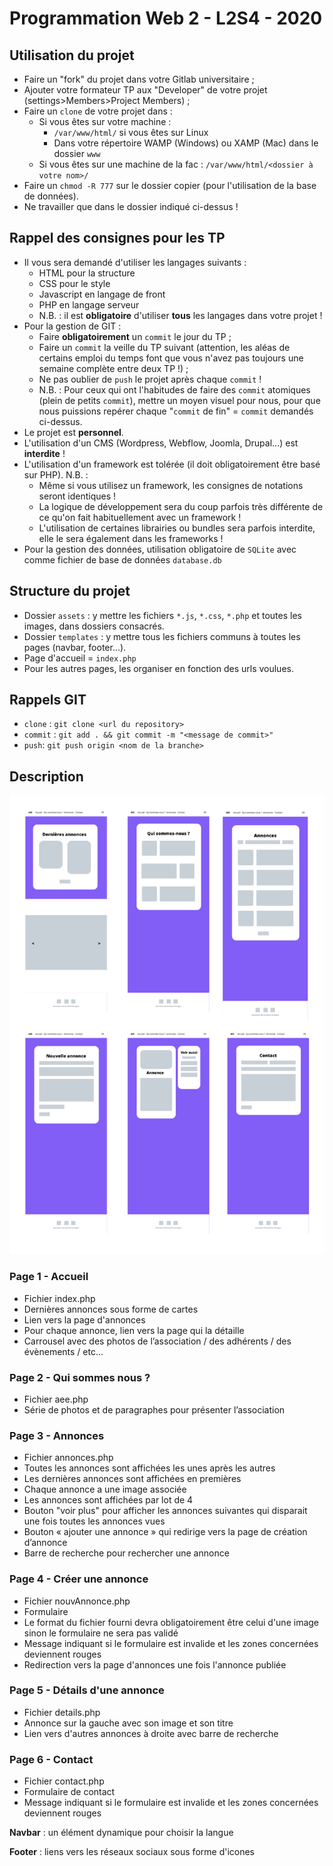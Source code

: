 # Programmation Web 2 - L2S4 - 2020

## Utilisation du projet

* Faire un "fork" du projet dans votre Gitlab universitaire ;
* Ajouter votre formateur TP aux "Developer" de votre projet (settings>Members>Project Members) ;
* Faire un `clone` de votre projet dans :
  * Si vous êtes sur votre machine :
    * `/var/www/html/` si vous êtes sur Linux
    * Dans votre répertoire WAMP (Windows) ou XAMP (Mac) dans le dossier `www`
  * Si vous êtes sur une machine de la fac : `/var/www/html/<dossier à votre nom>/`
* Faire un `chmod -R 777` sur le dossier copier (pour l'utilisation de la base de données).
* Ne travailler que dans le dossier indiqué ci-dessus !

## Rappel des consignes pour les TP

* Il vous sera demandé d'utiliser les langages suivants :
  * HTML pour la structure
  * CSS pour le style
  * Javascript en langage de front
  * PHP en langage serveur
  * N.B. : il est **obligatoire** d'utiliser **tous** les langages dans votre projet !
* Pour la gestion de GIT :
  * Faire **obligatoirement** un `commit` le jour du TP ;
  * Faire un `commit` la veille du TP suivant (attention, les aléas de certains emploi du temps font que vous n'avez pas toujours une semaine complète entre deux TP !) ;
  * Ne pas oublier de `push` le projet après chaque `commit` !
  * N.B. : Pour ceux qui ont l'habitudes de faire des `commit` atomiques (plein de petits `commit`), mettre un moyen visuel pour nous, pour que nous puissions repérer chaque "`commit` de fin" = `commit` demandés ci-dessus. 
* Le projet est **personnel**.
* L'utilisation d'un CMS (Wordpress, Webflow, Joomla, Drupal...) est **interdite** !
* L'utilisation d'un framework est tolérée (il doit obligatoirement être basé sur PHP). N.B. :
  * Même si vous utilisez un framework, les consignes de notations seront identiques !
  * La logique de développement sera du coup parfois très différente de ce qu'on fait habituellement avec un framework !
  * L'utilisation de certaines librairies ou bundles sera parfois interdite, elle le sera également dans les frameworks !
* Pour la gestion des données, utilisation obligatoire de `SQLite` avec comme fichier de base de données `database.db` 

## Structure du projet

* Dossier `assets` : y mettre les fichiers `*.js`, `*.css`, `*.php` et toutes les images, dans dossiers consacrés.
* Dossier `templates` : y mettre tous les fichiers communs à toutes les pages (navbar, footer...).
* Page d'accueil = `index.php`
* Pour les autres pages, les organiser en fonction des urls voulues.

## Rappels GIT

* `clone` : `git clone <url du repository>`
* `commit` : `git add . && git commit -m "<message de commit>"`
* `push`: `git push origin <nom de la branche>`

## Description

![Description](assets/img/description.png)

### Page 1 - Accueil

- Fichier index.php
- Dernières annonces sous forme de cartes
- Lien vers la page d'annonces
- Pour chaque annonce, lien vers la page qui la détaille
- Carrousel avec des photos de l’association / des adhérents / des évènements / etc...

### Page 2 - Qui sommes nous ?

- Fichier aee.php
- Série de photos et de paragraphes pour présenter l’association

### Page 3 - Annonces

- Fichier annonces.php
- Toutes les annonces sont affichées les unes après les autres
- Les dernières annonces sont affichées en premières
- Chaque annonce a une image associée
- Les annonces sont affichées par lot de 4
- Bouton "voir plus" pour afficher les annonces suivantes qui disparait une fois toutes les annonces vues
- Bouton « ajouter une annonce » qui redirige vers la page de création d’annonce
- Barre de recherche pour rechercher une annonce

### Page 4 - Créer une annonce

- Fichier nouvAnnonce.php
- Formulaire
- Le format du fichier fourni devra obligatoirement être celui d'une image sinon le formulaire ne sera pas validé
- Message indiquant si le formulaire est invalide et les zones concernées deviennent rouges
- Redirection vers la page d'annonces une fois l'annonce publiée

### Page 5 - Détails d'une annonce

- Fichier details.php
- Annonce sur la gauche avec son image et son titre
- Lien vers d'autres annonces à droite avec barre de recherche

### Page 6 - Contact

- Fichier contact.php
- Formulaire de contact
- Message indiquant si le formulaire est invalide et les zones concernées deviennent rouges

**Navbar** : un élément dynamique pour choisir la langue

**Footer** : liens vers les réseaux sociaux sous forme d'icones

